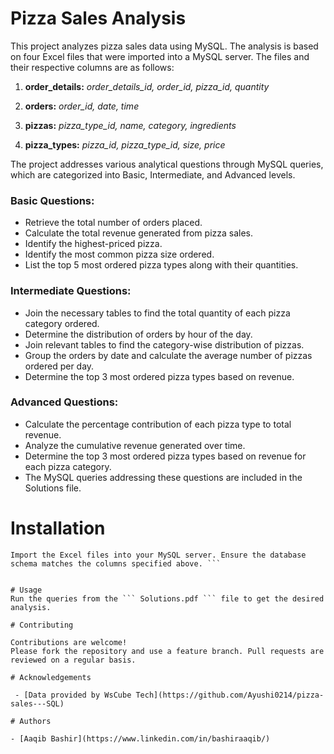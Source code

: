 # Pizza Sales Analysis

This project analyzes pizza sales data using MySQL. The analysis is based on four Excel files that were imported into a MySQL server. The files and their respective columns are as follows:

1. **order_details:** *order_details_id, order_id, pizza_id, quantity* 

2. **orders:** *order_id, date, time*

3. **pizzas:** *pizza_type_id, name, category, ingredients* 

4. **pizza_types:** *pizza_id, pizza_type_id, size, price*

The project addresses various analytical questions through MySQL queries, which are categorized into Basic, Intermediate, and Advanced levels.

### Basic Questions:

* Retrieve the total number of orders placed.
* Calculate the total revenue generated from pizza sales.
* Identify the highest-priced pizza.
* Identify the most common pizza size ordered.
* List the top 5 most ordered pizza types along with their quantities.

### Intermediate Questions:

* Join the necessary tables to find the total quantity of each pizza category ordered.
* Determine the distribution of orders by hour of the day.
* Join relevant tables to find the category-wise distribution of pizzas.
* Group the orders by date and calculate the average number of pizzas ordered per day.
* Determine the top 3 most ordered pizza types based on revenue.

### Advanced Questions:

* Calculate the percentage contribution of each pizza type to total revenue.
* Analyze the cumulative revenue generated over time.
* Determine the top 3 most ordered pizza types based on revenue for each pizza category.
* The MySQL queries addressing these questions are included in the Solutions file.


# Installation

```
Import the Excel files into your MySQL server. Ensure the database schema matches the columns specified above. ```


# Usage
Run the queries from the ``` Solutions.pdf ``` file to get the desired analysis.

# Contributing

Contributions are welcome! 
Please fork the repository and use a feature branch. Pull requests are reviewed on a regular basis.

# Acknowledgements

 - [Data provided by WsCube Tech](https://github.com/Ayushi0214/pizza-sales---SQL)

# Authors

- [Aaqib Bashir](https://www.linkedin.com/in/bashiraaqib/)
